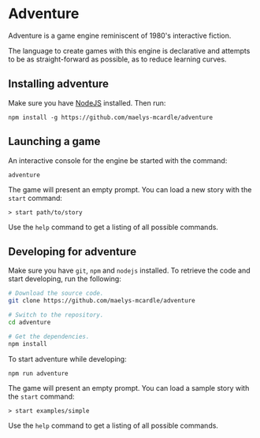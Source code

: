 # Adventure

Adventure is a game engine reminiscent of 1980's interactive fiction.

The language to create games with this engine is declarative and attempts
to be as straight-forward as possible, as to reduce learning curves. 

## Installing adventure

Make sure you have [NodeJS](https://nodejs.org/) installed. Then run:

`npm install -g https://github.com/maelys-mcardle/adventure`

## Launching a game

An interactive console for the engine be started with the command:

`adventure`

The game will present an empty prompt. You can load a new story 
with the `start` command:

`> start path/to/story`

Use the `help` command to get a listing of all possible commands.

## Developing for adventure

Make sure you have `git`, `npm` and `nodejs` installed. To retrieve
the code and start developing, run the following:

```bash
# Download the source code.
git clone https://github.com/maelys-mcardle/adventure

# Switch to the repository.
cd adventure

# Get the dependencies.
npm install
```

To start adventure while developing:

`npm run adventure`

The game will present an empty prompt. You can load a sample story 
with the `start` command:

`> start examples/simple`

Use the `help` command to get a listing of all possible commands.